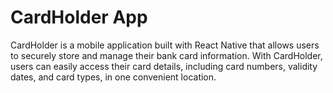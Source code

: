 # CardHolder App

CardHolder is a mobile application built with React Native that allows users to securely store and manage their bank card information. With CardHolder, users can easily access their card details, including card numbers, validity dates, and card types, in one convenient location.
